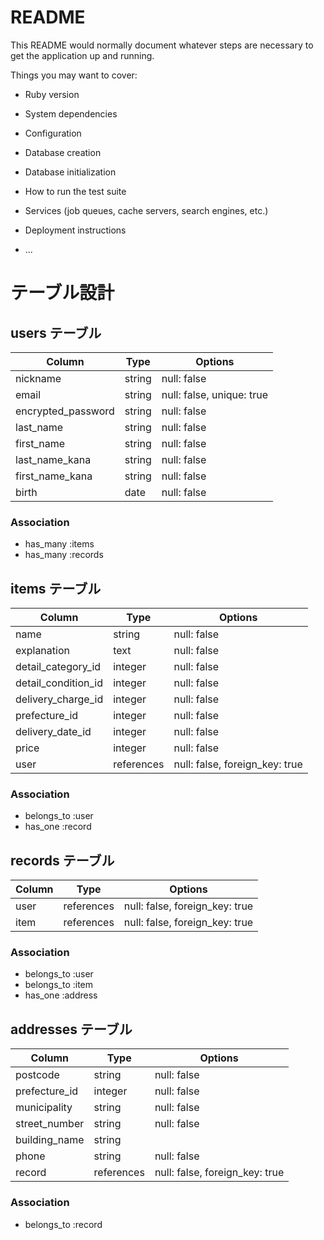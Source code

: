 # README

This README would normally document whatever steps are necessary to get the
application up and running.

Things you may want to cover:

* Ruby version

* System dependencies

* Configuration

* Database creation

* Database initialization

* How to run the test suite

* Services (job queues, cache servers, search engines, etc.)

* Deployment instructions

* ...

# テーブル設計

## users テーブル

| Column                        | Type    | Options     |
| ------------------            | ------- | ----------- |
| nickname                      | string  | null: false |
| email                         | string  | null: false, unique: true |
| encrypted_password            | string  | null: false |
| last_name                     | string  | null: false |
| first_name                    | string  | null: false |
| last_name_kana                | string  | null: false |
| first_name_kana               | string  | null: false |
| birth                         | date    | null: false |


### Association

- has_many :items
- has_many :records


## items テーブル

| Column                | Type        | Options                        |
| --------------------- | ----------- | ------------------------------ |
| name                  | string      | null: false                    |
| explanation           | text        | null: false                    |
| detail_category_id    | integer     | null: false                    |
| detail_condition_id   | integer     | null: false                    |
| delivery_charge_id    | integer     | null: false                    |
| prefecture_id         | integer     | null: false                    |
| delivery_date_id      | integer     | null: false                    |
| price                 | integer     | null: false                    |
| user                  | references  | null: false, foreign_key: true |

### Association

- belongs_to :user
- has_one :record



## records テーブル

| Column             | Type       | Options                        |
| ------------------ | ---------- | ------------------------------ |
| user               | references | null: false, foreign_key: true |
| item               | references | null: false, foreign_key: true |

### Association

- belongs_to :user
- belongs_to :item
- has_one :address


## addresses テーブル

| Column                        | Type       | Options                        |
| ----------------------------- | ---------- | ------------------------------ |
| postcode                      | string     | null: false                    |
| prefecture_id                 | integer    | null: false                    |
| municipality                  | string     | null: false                    |
| street_number                 | string     | null: false                    |
| building_name                 | string     |                                |
| phone                         | string     | null: false                    |
| record                        | references | null: false, foreign_key: true |

### Association

- belongs_to :record